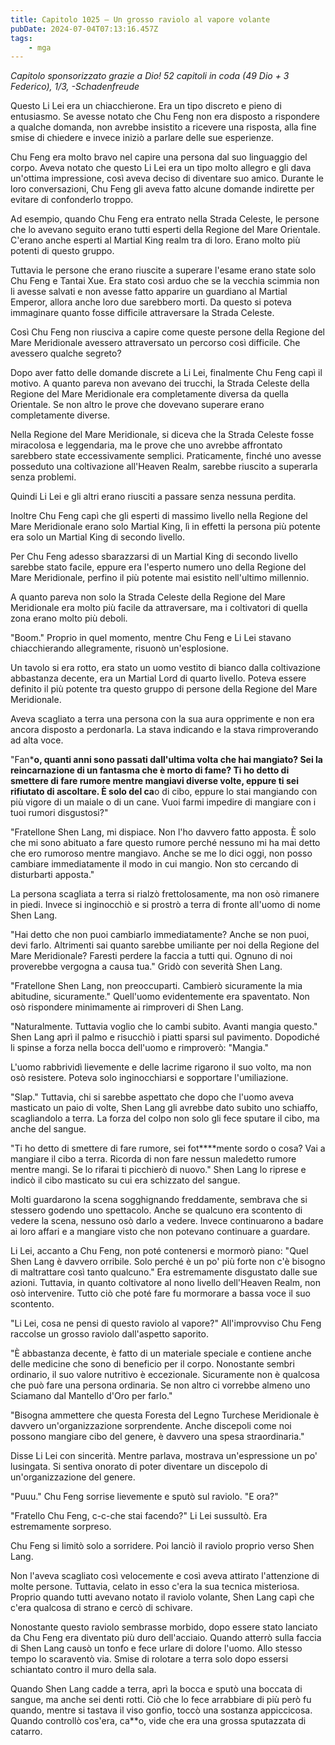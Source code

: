 ```yaml
---
title: Capitolo 1025 – Un grosso raviolo al vapore volante
pubDate: 2024-07-04T07:13:16.457Z
tags:
    - mga
---
```



<em>Capitolo sponsorizzato grazie a Dio!
52 capitoli in coda (49 Dio + 3 Federico), 1/3,
-Schadenfreude</em>


Questo Li Lei era un chiacchierone. Era un tipo discreto e pieno di entusiasmo. Se avesse notato che Chu Feng non era disposto a rispondere a qualche domanda, non avrebbe insistito a ricevere una risposta, alla fine smise di chiedere e invece iniziò a parlare delle sue esperienze.


Chu Feng era molto bravo nel capire una persona dal suo linguaggio del corpo. Aveva notato che questo Li Lei era un tipo molto allegro e gli dava un'ottima impressione, così aveva deciso di diventare suo amico. Durante le loro conversazioni, Chu Feng gli aveva fatto alcune domande indirette per evitare di confonderlo troppo.


Ad esempio, quando Chu Feng era entrato nella Strada Celeste, le persone che lo avevano seguito erano tutti esperti della Regione del Mare Orientale. C'erano anche esperti al Martial King realm tra di loro. Erano molto più potenti di questo gruppo.


Tuttavia le persone che erano riuscite a superare l'esame erano state solo Chu Feng e Tantai Xue. Era stato così arduo che se la vecchia scimmia non li avesse salvati e non avesse fatto apparire un guardiano al Martial Emperor, allora anche loro due sarebbero morti. Da questo si poteva immaginare quanto fosse difficile attraversare la Strada Celeste.


Così Chu Feng non riusciva a capire come queste persone della Regione del Mare Meridionale avessero attraversato un percorso così difficile. Che avessero qualche segreto?


Dopo aver fatto delle domande discrete a Li Lei, finalmente Chu Feng capì il motivo. A quanto pareva non avevano dei trucchi, la Strada Celeste della Regione del Mare Meridionale era completamente diversa da quella Orientale. Se non altro le prove che dovevano superare erano completamente diverse.


Nella Regione del Mare Meridionale, si diceva che la Strada Celeste fosse miracolosa e leggendaria, ma le prove che uno avrebbe affrontato sarebbero state eccessivamente semplici. Praticamente, finché uno avesse posseduto una coltivazione all'Heaven Realm, sarebbe riuscito a superarla senza problemi.


Quindi Li Lei e gli altri erano riusciti a passare senza nessuna perdita.


Inoltre Chu Feng capì che gli esperti di massimo livello nella Regione del Mare Meridionale erano solo Martial King, lì in effetti la persona più potente era solo un Martial King di secondo livello.


Per Chu Feng adesso sbarazzarsi di un Martial King di secondo livello sarebbe stato facile, eppure era l'esperto numero uno della Regione del Mare Meridionale, perfino il più potente mai esistito nell'ultimo millennio.


A quanto pareva non solo la Strada Celeste della Regione del Mare Meridionale era molto più facile da attraversare, ma i coltivatori di quella zona erano molto più deboli.


"Boom." Proprio in quel momento, mentre Chu Feng e Li Lei stavano chiacchierando allegramente, risuonò un'esplosione.


Un tavolo si era rotto, era stato un uomo vestito di bianco dalla coltivazione abbastanza decente, era un Martial Lord di quarto livello. Poteva essere definito il più potente tra questo gruppo di persone della Regione del Mare Meridionale.


Aveva scagliato a terra una persona con la sua aura opprimente e non era ancora disposto a perdonarla. La stava indicando e la stava rimproverando ad alta voce.


"Fan***o, quanti anni sono passati dall'ultima volta che hai mangiato? Sei la reincarnazione di un fantasma che è morto di fame? Ti ho detto di smettere di fare rumore mentre mangiavi diverse volte, eppure ti sei rifiutato di ascoltare. È solo del ca**o di cibo, eppure lo stai mangiando con più vigore di un maiale o di un cane. Vuoi farmi impedire di mangiare con i tuoi rumori disgustosi?"


"Fratellone Shen Lang, mi dispiace. Non l'ho davvero fatto apposta. È solo che mi sono abituato a fare questo rumore perché nessuno mi ha mai detto che ero rumoroso mentre mangiavo. Anche se me lo dici oggi, non posso cambiare immediatamente il modo in cui mangio. Non sto cercando di disturbarti apposta."


La persona scagliata a terra si rialzò frettolosamente, ma non osò rimanere in piedi. Invece si inginocchiò e si prostrò a terra di fronte all'uomo di nome Shen Lang.


"Hai detto che non puoi cambiarlo immediatamente? Anche se non puoi, devi farlo. Altrimenti sai quanto sarebbe umiliante per noi della Regione del Mare Meridionale? Faresti perdere la faccia a tutti qui. Ognuno di noi proverebbe vergogna a causa tua." Gridò con severità Shen Lang.


"Fratellone Shen Lang, non preoccuparti. Cambierò sicuramente la mia abitudine, sicuramente." Quell'uomo evidentemente era spaventato. Non osò rispondere minimamente ai rimproveri di Shen Lang.


"Naturalmente. Tuttavia voglio che lo cambi subito. Avanti mangia questo." Shen Lang aprì il palmo e risucchiò i piatti sparsi sul pavimento. Dopodiché li spinse a forza nella bocca dell'uomo e rimproverò: "Mangia."


L'uomo rabbrividì lievemente e delle lacrime rigarono il suo volto, ma non osò resistere. Poteva solo inginocchiarsi e sopportare l'umiliazione.


"Slap." Tuttavia, chi si sarebbe aspettato che dopo che l'uomo aveva masticato un paio di volte, Shen Lang gli avrebbe dato subito uno schiaffo, scagliandolo a terra. La forza del colpo non solo gli fece sputare il cibo, ma anche del sangue.


"Ti ho detto di smettere di fare rumore, sei fot****mente sordo o cosa? Vai a mangiare il cibo a terra. Ricorda di non fare nessun maledetto rumore mentre mangi. Se lo rifarai ti picchierò di nuovo." Shen Lang lo riprese e indicò il cibo masticato su cui era schizzato del sangue.


Molti guardarono la scena sogghignando freddamente, sembrava che si stessero godendo uno spettacolo. Anche se qualcuno era scontento di vedere la scena, nessuno osò darlo a vedere. Invece continuarono a badare ai loro affari e a mangiare visto che non potevano continuare a guardare.


Li Lei, accanto a Chu Feng, non poté contenersi e mormorò piano: "Quel Shen Lang è davvero orribile. Solo perché è un po' più forte non c'è bisogno di maltrattare così tanto qualcuno." Era estremamente disgustato dalle sue azioni. Tuttavia, in quanto coltivatore al nono livello dell'Heaven Realm, non osò intervenire. Tutto ciò che poté fare fu mormorare a bassa voce il suo scontento.


"Li Lei, cosa ne pensi di questo raviolo al vapore?" All'improvviso Chu Feng raccolse un grosso raviolo dall'aspetto saporito.


"È abbastanza decente, è fatto di un materiale speciale e contiene anche delle medicine che sono di beneficio per il corpo. Nonostante sembri ordinario, il suo valore nutritivo è eccezionale. Sicuramente non è qualcosa che può fare una persona ordinaria. Se non altro ci vorrebbe almeno uno Sciamano dal Mantello d'Oro per farlo."


"Bisogna ammettere che questa Foresta del Legno Turchese Meridionale è davvero un'organizzazione sorprendente. Anche discepoli come noi possono mangiare cibo del genere, è davvero una spesa straordinaria."


Disse Li Lei con sincerità. Mentre parlava, mostrava un'espressione un po' lusingata. Si sentiva onorato di poter diventare un discepolo di un'organizzazione del genere.


"Puuu." Chu Feng sorrise lievemente e sputò sul raviolo. "E ora?"


"Fratello Chu Feng, c-c-che stai facendo?" Li Lei sussultò. Era estremamente sorpreso.


Chu Feng si limitò solo a sorridere. Poi lanciò il raviolo proprio verso Shen Lang.


Non l'aveva scagliato così velocemente e così aveva attirato l'attenzione di molte persone. Tuttavia, celato in esso c'era la sua tecnica misteriosa. Proprio quando tutti avevano notato il raviolo volante, Shen Lang capì che c'era qualcosa di strano e cercò di schivare.


Nonostante questo raviolo sembrasse morbido, dopo essere stato lanciato da Chu Feng era diventato più duro dell'acciaio. Quando atterrò sulla faccia di Shen Lang causò un tonfo e fece urlare di dolore l'uomo. Allo stesso tempo lo scaraventò via. Smise di rolotare a terra solo dopo essersi schiantato contro il muro della sala.


Quando Shen Lang cadde a terra, aprì la bocca e sputò una boccata di sangue, ma anche sei denti rotti. Ciò che lo fece arrabbiare di più però fu quando, mentre si tastava il viso gonfio, toccò una sostanza appiccicosa. Quando controllò cos'era, ca**o, vide che era una grossa sputazzata di catarro.
                                


                                



